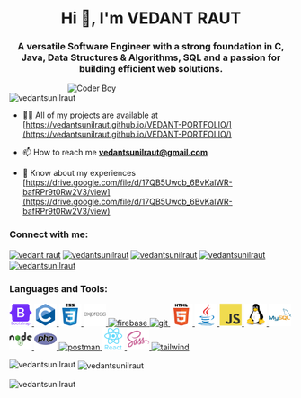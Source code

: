
<h1 align="center">Hi 👋, I'm VEDANT RAUT</h1>
<h3 align="center">A versatile Software Engineer with a strong foundation in C, Java, Data Structures & Algorithms, SQL and a passion for building efficient web solutions.</h3>
<img align="right" alt="Coder Boy" width="400" src="https://encrypted-tbn0.gstatic.com/images?q=tbn:ANd9GcR_Lv_BDa7Dy3wChMo7ZU7AJbbWgoqUg3defw&s">
<p align="left"> <img src="https://komarev.com/ghpvc/?username=vedantsunilraut&label=Profile%20views&color=0e75b6&style=flat" alt="vedantsunilraut" /> </p>

- 👨‍💻 All of my projects are available at [https://vedantsunilraut.github.io/VEDANT-PORTFOLIO/](https://vedantsunilraut.github.io/VEDANT-PORTFOLIO/)

- 📫 How to reach me **vedantsunilraut@gmail.com**

- 📄 Know about my experiences [https://drive.google.com/file/d/17QB5Uwcb_6BvKalWR-bafRPr9t0Rw2V3/view](https://drive.google.com/file/d/17QB5Uwcb_6BvKalWR-bafRPr9t0Rw2V3/view)

<h3 align="left">Connect with me:</h3>
<p align="left">
<a href="https://linkedin.com/in/vedant raut" target="blank"><img align="center" src="https://raw.githubusercontent.com/rahuldkjain/github-profile-readme-generator/master/src/images/icons/Social/linked-in-alt.svg" alt="vedant raut" height="30" width="40" /></a>
<a href="https://instagram.com/vedantsunilraut" target="blank"><img align="center" src="https://raw.githubusercontent.com/rahuldkjain/github-profile-readme-generator/master/src/images/icons/Social/instagram.svg" alt="vedantsunilraut" height="30" width="40" /></a>
<a href="https://www.hackerrank.com/vedantsunilraut" target="blank"><img align="center" src="https://raw.githubusercontent.com/rahuldkjain/github-profile-readme-generator/master/src/images/icons/Social/hackerrank.svg" alt="vedantsunilraut" height="30" width="40" /></a>
<a href="https://www.leetcode.com/vedantsunilraut" target="blank"><img align="center" src="https://raw.githubusercontent.com/rahuldkjain/github-profile-readme-generator/master/src/images/icons/Social/leet-code.svg" alt="vedantsunilraut" height="30" width="40" /></a>
<a href="https://auth.geeksforgeeks.org/user/vedantsunilraut" target="blank"><img align="center" src="https://raw.githubusercontent.com/rahuldkjain/github-profile-readme-generator/master/src/images/icons/Social/geeks-for-geeks.svg" alt="vedantsunilraut" height="30" width="40" /></a>
</p>

<h3 align="left">Languages and Tools:</h3>
<p align="left"> <a href="https://getbootstrap.com" target="_blank" rel="noreferrer"> <img src="https://raw.githubusercontent.com/devicons/devicon/master/icons/bootstrap/bootstrap-plain-wordmark.svg" alt="bootstrap" width="40" height="40"/> </a> <a href="https://www.cprogramming.com/" target="_blank" rel="noreferrer"> <img src="https://raw.githubusercontent.com/devicons/devicon/master/icons/c/c-original.svg" alt="c" width="40" height="40"/> </a> <a href="https://www.w3schools.com/css/" target="_blank" rel="noreferrer"> <img src="https://raw.githubusercontent.com/devicons/devicon/master/icons/css3/css3-original-wordmark.svg" alt="css3" width="40" height="40"/> </a> <a href="https://expressjs.com" target="_blank" rel="noreferrer"> <img src="https://raw.githubusercontent.com/devicons/devicon/master/icons/express/express-original-wordmark.svg" alt="express" width="40" height="40"/> </a> <a href="https://firebase.google.com/" target="_blank" rel="noreferrer"> <img src="https://www.vectorlogo.zone/logos/firebase/firebase-icon.svg" alt="firebase" width="40" height="40"/> </a> <a href="https://git-scm.com/" target="_blank" rel="noreferrer"> <img src="https://www.vectorlogo.zone/logos/git-scm/git-scm-icon.svg" alt="git" width="40" height="40"/> </a> <a href="https://www.w3.org/html/" target="_blank" rel="noreferrer"> <img src="https://raw.githubusercontent.com/devicons/devicon/master/icons/html5/html5-original-wordmark.svg" alt="html5" width="40" height="40"/> </a> <a href="https://www.java.com" target="_blank" rel="noreferrer"> <img src="https://raw.githubusercontent.com/devicons/devicon/master/icons/java/java-original.svg" alt="java" width="40" height="40"/> </a> <a href="https://developer.mozilla.org/en-US/docs/Web/JavaScript" target="_blank" rel="noreferrer"> <img src="https://raw.githubusercontent.com/devicons/devicon/master/icons/javascript/javascript-original.svg" alt="javascript" width="40" height="40"/> </a> <a href="https://www.linux.org/" target="_blank" rel="noreferrer"> <img src="https://raw.githubusercontent.com/devicons/devicon/master/icons/linux/linux-original.svg" alt="linux" width="40" height="40"/> </a> <a href="https://www.mysql.com/" target="_blank" rel="noreferrer"> <img src="https://raw.githubusercontent.com/devicons/devicon/master/icons/mysql/mysql-original-wordmark.svg" alt="mysql" width="40" height="40"/> </a> <a href="https://nodejs.org" target="_blank" rel="noreferrer"> <img src="https://raw.githubusercontent.com/devicons/devicon/master/icons/nodejs/nodejs-original-wordmark.svg" alt="nodejs" width="40" height="40"/> </a> <a href="https://www.php.net" target="_blank" rel="noreferrer"> <img src="https://raw.githubusercontent.com/devicons/devicon/master/icons/php/php-original.svg" alt="php" width="40" height="40"/> </a> <a href="https://postman.com" target="_blank" rel="noreferrer"> <img src="https://www.vectorlogo.zone/logos/getpostman/getpostman-icon.svg" alt="postman" width="40" height="40"/> </a> <a href="https://reactjs.org/" target="_blank" rel="noreferrer"> <img src="https://raw.githubusercontent.com/devicons/devicon/master/icons/react/react-original-wordmark.svg" alt="react" width="40" height="40"/> </a> <a href="https://sass-lang.com" target="_blank" rel="noreferrer"> <img src="https://raw.githubusercontent.com/devicons/devicon/master/icons/sass/sass-original.svg" alt="sass" width="40" height="40"/> </a> <a href="https://tailwindcss.com/" target="_blank" rel="noreferrer"> <img src="https://www.vectorlogo.zone/logos/tailwindcss/tailwindcss-icon.svg" alt="tailwind" width="40" height="40"/> </a> </p>

<p><img align="left" src="https://github-readme-stats.vercel.app/api/top-langs?username=vedantsunilraut&show_icons=true&locale=en&layout=compact" alt="vedantsunilraut" /></p>

<p>&nbsp;<img align="center" src="https://github-readme-stats.vercel.app/api?username=vedantsunilraut&show_icons=true&locale=en" alt="vedantsunilraut" /></p>

<p><img align="center" src="https://github-readme-streak-stats.herokuapp.com/?user=vedantsunilraut&" alt="vedantsunilraut" /></p>
